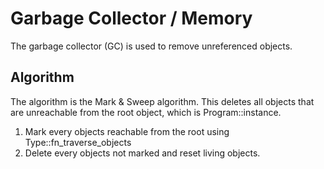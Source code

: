 # Garbage Collector / Memory
The garbage collector (GC) is used to remove unreferenced objects.

## Algorithm
The algorithm is the Mark & Sweep algorithm.
This deletes all objects that are unreachable from the root object,
which is Program::instance.

1. Mark every objects reachable from the root using Type::fn_traverse_objects
2. Delete every objects not marked and reset living objects.
